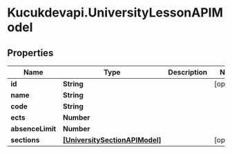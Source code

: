 # Kucukdevapi.UniversityLessonAPIModel

## Properties

Name | Type | Description | Notes
------------ | ------------- | ------------- | -------------
**id** | **String** |  | [optional] 
**name** | **String** |  | 
**code** | **String** |  | 
**ects** | **Number** |  | 
**absenceLimit** | **Number** |  | 
**sections** | [**[UniversitySectionAPIModel]**](UniversitySectionAPIModel.md) |  | [optional] 


